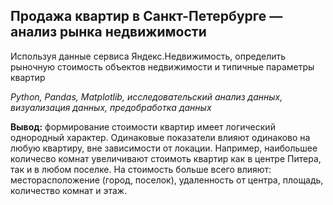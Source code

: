 ## Продажа квартир в Санкт-Петербурге — анализ рынка недвижимости

Используя данные сервиса Яндекс.Недвижимость, определить рыночную стоимость объектов недвижимости и типичные параметры квартир

*Python, Pandas, Matplotlib, исследовательский анализ данных, визуализация данных, предобработка данных*

**Вывод:** формирование стоимости квартир имеет логический однородный характер. Одинаковые показатели влияют одинаково на любую квартиру, вне зависимости от локации. Например, наибольшее количесво комнат увеличивают стоимоть квартир как в центре Питера, так и в любом поселке.  На стоимость больше всего влияют: месторасположение (город, поселок), удаленность от центра, площадь, количество комнат и этаж.
